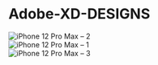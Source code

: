 # Adobe-XD-DESIGNS
![iPhone 12 Pro Max – 2](https://user-images.githubusercontent.com/17954677/118094311-de59e400-b3ce-11eb-9998-3920b1b4802f.png) <br>
![iPhone 12 Pro Max – 1](https://user-images.githubusercontent.com/17954677/118094427-00536680-b3cf-11eb-81dc-190cb9e43bd3.png)<br>
![iPhone 12 Pro Max – 3](https://user-images.githubusercontent.com/17954677/118094434-021d2a00-b3cf-11eb-9d86-3ad75f94bec8.png)

